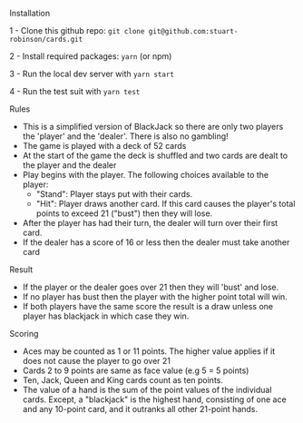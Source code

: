 Installation

1 - Clone this github repo: `git clone git@github.com:stuart-robinson/cards.git`

2 - Install required packages: `yarn` (or npm)

3 - Run the local dev server with `yarn start`

4 - Run the test suit with `yarn test`

Rules

* This is a simplified version of BlackJack so there are only two players the 'player' and the 'dealer'. There is also no gambling!
* The game is played with a deck of 52 cards
* At the start of the game the deck is shuffled and two cards are dealt to the player and the dealer
* Play begins with the player. The following choices available to the player:
    * "Stand": Player stays put with their cards.
    * "Hit": Player draws another card. If this card causes the player's total points to exceed 21 ("bust") then they will lose.
* After the player has had their turn, the dealer will turn over their first card.
* If the dealer has a score of 16 or less then the dealer must take another card

Result

* If the player or the dealer goes over 21 then they will 'bust' and lose.
* If no player has bust then the player with the higher point total will win.
* If both players have the same score the result is a draw unless one player has blackjack in which case they win.

Scoring

* Aces may be counted as 1 or 11 points. The higher value applies if it does not cause the player to go over 21
* Cards 2 to 9 points are same as face value (e.g 5 = 5 points)
* Ten, Jack, Queen and King cards count as ten points.
* The value of a hand is the sum of the point values of the individual cards. Except, a "blackjack" is the highest hand, consisting of one ace and any 10-point card, and it outranks all other 21-point hands.
